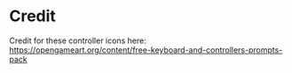 # Credit

Credit for these controller icons here:
https://opengameart.org/content/free-keyboard-and-controllers-prompts-pack